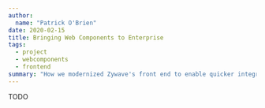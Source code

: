 ```yaml
---
author:
  name: "Patrick O'Brien"
date: 2020-02-15
title: Bringing Web Components to Enterprise
tags:
  - project
  - webcomponents
  - frontend
summary: "How we modernized Zywave's front end to enable quicker integration"
---
```


TODO